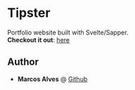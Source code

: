 # Tipster

Portfolio website built with Svelte/Sapper.<br />
**Checkout it out**: [here](https://marcosalves.io)

## Author

- **Marcos Alves** @ [Github](marcosalves.herokuapp.com)
